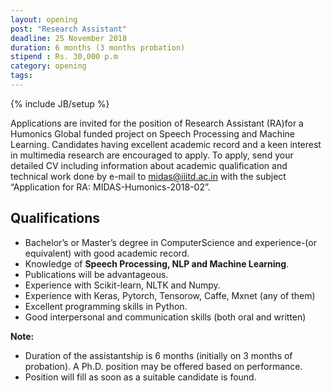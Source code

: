 ```yaml
---
layout: opening
post: "Research Assistant"
deadline: 25 November 2018
duration: 6 months (3 months probation)
stipend : Rs. 30,000 p.m
category: opening
tags: 
---
```

{% include JB/setup %}

<!-- <img src="/assets/images/projects/code-switched-language.jpg" style='height: 100%; width: 100%; object-fit: contain'/> -->

Applications are invited for the position of Research Assistant (RA)for a Humonics Global funded  project on Speech  Processing and  Machine  Learning.  Candidates  having  excellent academic record and a keen interest in multimedia research are encouraged to apply. To  apply,  send  your  detailed  CV  including  information  about  academic  qualification and technical  work  done  by  e-mail  to midas@iiitd.ac.in with  the  subject  “Application  for RA: MIDAS-Humonics-2018-02”.

## Qualifications
- Bachelor’s or Master’s degree in ComputerScience and experience-(or equivalent) with good academic record.
- Knowledge of **Speech Processing, NLP and Machine Learning**.
- Publications will be advantageous.
- Experience with Scikit-learn, NLTK and Numpy.
- Experience with Keras, Pytorch, Tensorow, Caffe, Mxnet (any of them)
- Excellent programming skills in Python.
- Good interpersonal and communication skills (both oral and written)

**Note:** 
- Duration of the assistantship is 6 months (initially on 3 months of probation). A Ph.D. position may be offered based on performance.
- Position will fill as soon as a suitable candidate is found.